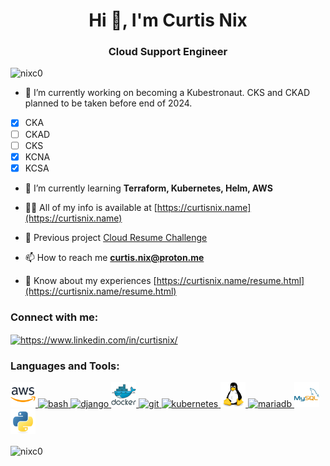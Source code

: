 <h1 align="center">Hi 👋, I'm Curtis Nix</h1>
<h3 align="center">Cloud Support Engineer</h3>

<p align="left"> <img src="https://komarev.com/ghpvc/?username=nixc0&label=Profile%20views&color=0e75b6&style=flat" alt="nixc0" /> </p>

- 🔭 I’m currently working on becoming a Kubestronaut. CKS and CKAD planned to be taken before end of 2024.

-  [x] CKA
-  [ ] CKAD
-  [ ] CKS
-  [x] KCNA
-  [x] KCSA

- 🌱 I’m currently learning **Terraform, Kubernetes, Helm, AWS**

- 👨‍💻 All of my info is available at [https://curtisnix.name](https://curtisnix.name)

- 🔭 Previous project [Cloud Resume Challenge](https://github.com/nixc0/cloud-resume-challenge)

- 📫 How to reach me **curtis.nix@proton.me**

- 📄 Know about my experiences [https://curtisnix.name/resume.html](https://curtisnix.name/resume.html)

<h3 align="left">Connect with me:</h3>
<p align="left">
<a href="https://linkedin.com/in/https://www.linkedin.com/in/curtisnix/" target="blank"><img align="center" src="https://raw.githubusercontent.com/rahuldkjain/github-profile-readme-generator/master/src/images/icons/Social/linked-in-alt.svg" alt="https://www.linkedin.com/in/curtisnix/" height="30" width="40" /></a>
</p>

<h3 align="left">Languages and Tools:</h3>
<p align="left"> <a href="https://aws.amazon.com" target="_blank" rel="noreferrer"> <img src="https://raw.githubusercontent.com/devicons/devicon/master/icons/amazonwebservices/amazonwebservices-original-wordmark.svg" alt="aws" width="40" height="40"/> </a> <a href="https://www.gnu.org/software/bash/" target="_blank" rel="noreferrer"> <img src="https://www.vectorlogo.zone/logos/gnu_bash/gnu_bash-icon.svg" alt="bash" width="40" height="40"/> </a> <a href="https://www.djangoproject.com/" target="_blank" rel="noreferrer"> <img src="https://cdn.worldvectorlogo.com/logos/django.svg" alt="django" width="40" height="40"/> </a> <a href="https://www.docker.com/" target="_blank" rel="noreferrer"> <img src="https://raw.githubusercontent.com/devicons/devicon/master/icons/docker/docker-original-wordmark.svg" alt="docker" width="40" height="40"/> </a> <a href="https://git-scm.com/" target="_blank" rel="noreferrer"> <img src="https://www.vectorlogo.zone/logos/git-scm/git-scm-icon.svg" alt="git" width="40" height="40"/> </a> <a href="https://kubernetes.io" target="_blank" rel="noreferrer"> <img src="https://www.vectorlogo.zone/logos/kubernetes/kubernetes-icon.svg" alt="kubernetes" width="40" height="40"/> </a> <a href="https://www.linux.org/" target="_blank" rel="noreferrer"> <img src="https://raw.githubusercontent.com/devicons/devicon/master/icons/linux/linux-original.svg" alt="linux" width="40" height="40"/> </a> <a href="https://mariadb.org/" target="_blank" rel="noreferrer"> <img src="https://www.vectorlogo.zone/logos/mariadb/mariadb-icon.svg" alt="mariadb" width="40" height="40"/> </a> <a href="https://www.mysql.com/" target="_blank" rel="noreferrer"> <img src="https://raw.githubusercontent.com/devicons/devicon/master/icons/mysql/mysql-original-wordmark.svg" alt="mysql" width="40" height="40"/> </a> <a href="https://www.python.org" target="_blank" rel="noreferrer"> <img src="https://raw.githubusercontent.com/devicons/devicon/master/icons/python/python-original.svg" alt="python" width="40" height="40"/> </a> </p>

<p><img align="center" src="https://github-readme-stats.vercel.app/api/top-langs?username=nixc0&show_icons=true&locale=en&layout=compact" alt="nixc0" /></p>
